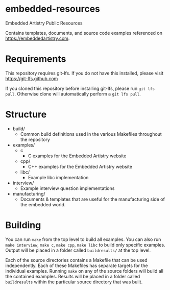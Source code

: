 # embedded-resources
Embedded Artistry Public Resources

Contains templates, documents, and source code examples referenced on https://embeddedartistry.com.

# Requirements
This repository requires git-lfs.  If you do not have this installed, please visit https://git-lfs.github.com

If you cloned this repository before installing git-lfs, please run `git lfs pull`.  Otherwise clone will automatically perform a `git lfs pull`.

# Structure

* build/
	* Common build definitions used in the various Makefiles throughout the repository
* examples/
	* c
		* C examples for the Embedded Artistry website
	* cpp/
		* C++ examples for the Embedded Artistry website
	* libc/
		* Example libc implementation
* interview/
	* Example interview question implementations
* manufacturing/
	* Documents & templates that are useful for the manufacturing side of the embedded world.

# Building

You can run `make` from the top level to build all examples.  You can also run `make interview`, `make c`, `make cpp`, `make libc` to build only specific examples.  Output will be placed in a folder called `buildresults/` at the top level.

Each of the source directories contains a Makefile that can be used independently.  Each of these Makefiles has separate targets for the individual examples.  Running `make` on any of the source folders will build all the contained examples.  Results will be placed in a folder called `buildresults` within the particular source directory that was built.


